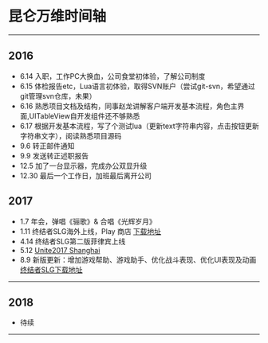 # 昆仑万维时间轴

------

## 2016

- 6.14 入职，工作PC大换血，公司食堂初体验，了解公司制度
- 6.15 体检报告etc，Lua语言初体验，取得SVN账户（尝试git-svn，希望通过git管理svn仓库，未果）
- 6.16 熟悉项目文档及结构，同事赵龙讲解客户端开发基本流程，角色主界面,UITableView自开发组件还不够熟悉
- 6.17 根据开发基本流程，写了个测试lua（更新text字符串内容，点击按钮更新字符串文字），阅读熟悉项目源码
- 9.6 转正邮件通知
- 9.9 发送转正述职报告
- 12.5 加了一台显示器，完成办公双显升级
- 12.30 最后一个工作日，加班最后离开公司

## 2017

- 1.7 年会，弹唱《骊歌》& 合唱《光辉岁月》
- 1.11 终结者SLG海外上线，Play 商店 [下载地址](https://play.google.com/store/apps/details?id=com.gameholic.ggplay.skyneten)
- 4.14 终结者SLG第二版菲律宾上线 
- 5.12 [Unite2017 Shanghai](http://unite2017.csdn.net)
- 8.9 新版更新：增加游戏帮助、游戏助手、优化战斗表现、优化UI表现及动画 [终结者SLG下载地址](https://play.google.com/store/apps/details?id=com.gameholic.ggplay.terminator)

------

## 2018

- 待续
------
